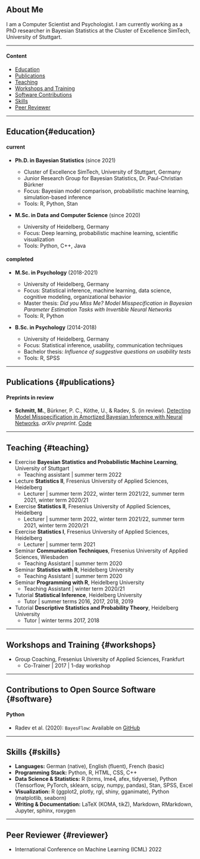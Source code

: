 ## About Me

I am a Computer Scientist and Psychologist. I am currently working as a PhD researcher in Bayesian Statistics at the Cluster of Excellence SimTech, University of Stuttgart.

---

#### Content

- [Education](#education)
- [Publications](#publications)
- [Teaching](#teaching)
- [Workshops and Training](#workshops)
- [Software Contributions](#software)
- [Skills](#skills)
- [Peer Reviewer](#reviewer)

----

## Education{#education}

#### current

- **Ph.D. in Bayesian Statistics** (since 2021)
  - Cluster of Excellence SimTech, University of Stuttgart, Germany
  - Junior Research Group for Bayesian Statistics, Dr. Paul-Christian Bürkner
  - Focus: Bayesian model comparison, probabilistic machine learning, simulation-based inference
  - Tools: R, Python, Stan

- **M.Sc. in Data and Computer Science** (since 2020)
  - University of Heidelberg, Germany
  - Focus: Deep learning, probabilistic machine learning, scientific visualization
  - Tools: Python, C++, Java

#### completed

- **M.Sc. in Psychology** (2018-2021)
  - University of Heidelberg, Germany
  - Focus: Statistical inference, machine learning, data science, cognitive modeling, organizational behavior
  - Master thesis: *Did you Miss Me? Model Misspecification in Bayesian Parameter Estimation Tasks with Invertible Neural Networks*
  - Tools: R, Python
  
- **B.Sc. in Psychology** (2014-2018)
  - University of Heidelberg, Germany
  - Focus: Statistical inference, usability, communication techniques
  - Bachelor thesis: *Influence of suggestive questions on usability tests*
  - Tools: R, SPSS
  
  
----
  
## Publications {#publications}

#### Preprints in review

- **Schmitt, M.**, Bürkner, P. C., Köthe, U., & Radev, S. (in review). [Detecting Model Misspecification in Amortized Bayesian Inference with Neural Networks](https://arxiv.org/abs/2112.08866). *arXiv preprint*. [Code](https://github.com/marvinschmitt/ModelMisspecificationBF)


----

## Teaching {#teaching}

- Exercise **Bayesian Statistics and Probabilistic Machine Learning**, University of Stuttgart
  - Teaching assistant | summer term 2022
- Lecture **Statistics II**, Fresenius University of Applied Sciences, Heidelberg
  - Lecturer | summer term 2022, winter term 2021/22, summer term 2021, winter term 2020/21
- Exercise **Statistics II**, Fresenius University of Applied Sciences, Heidelberg
  - Lecturer | summer term 2022, winter term 2021/22, summer term 2021, winter term 2020/21
- Exercise **Statistics I**, Fresenius University of Applied Sciences, Heidelberg
  - Lecturer | summer term 2021
- Seminar **Communication Techniques**, Fresenius University of Applied Sciences, Wiesbaden
  - Teaching Assistant | summer term 2020
- Seminar **Statistics with R**, Heidelberg University
  - Teaching Assistant | summer term 2020
- Seminar **Programming with R**, Heidelberg University
  - Teaching Assistant | winter term 2020/21
- Tutorial **Statistical Inference**, Heidelberg University
  - Tutor | summer terms 2016, 2017, 2018, 2019
- Tutorial **Descriptive Statistics and Probability Theory**, Heidelberg University
  - Tutor | winter terms 2017, 2018

----

## Workshops and Training {#workshops}

- Group Coaching, Fresenius University of Applied Sciences, Frankfurt
  - Co-Trainer | 2017 | 1-day workshop

---

## Contributions to Open Source Software {#software}

#### Python

- Radev et al. (2020): `BayesFlow`: Available on [GitHub](https://github.com/stefanradev93/BayesFlow)

----

## Skills {#skills}

- **Languages:** German (native), English (fluent), French (basic)
- **Programming Stack:** Python, R, HTML, CSS, C++
- **Data Science & Statistics:** R (brms, lme4, afex, tidyverse), Python (Tensorflow, PyTorch, sklearn, scipy, numpy, pandas), Stan, SPSS, Excel
- **Visualization:** R (ggplot2, plotly, rgl, shiny, gganimate), Python (matplotlib, seaborn)
- **Writing & Documentation:** LaTeX (KOMA, tikZ), Markdown, RMarkdown, Jupyter, sphinx, roxygen

----

## Peer Reviewer {#reviewer}

- International Conference on Machine Learning (ICML) 2022